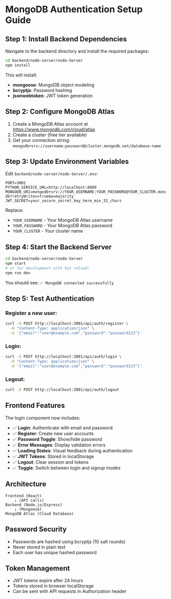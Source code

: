 # MongoDB Authentication Setup Guide

## Step 1: Install Backend Dependencies
Navigate to the backend directory and install the required packages:

```bash
cd backend/node-server/node-Server
npm install
```

This will install:
- **mongoose**: MongoDB object modeling
- **bcryptjs**: Password hashing
- **jsonwebtoken**: JWT token generation

## Step 2: Configure MongoDB Atlas

1. Create a MongoDB Atlas account at https://www.mongodb.com/cloud/atlas
2. Create a cluster (free tier available)
3. Get your connection string: `mongodb+srv://username:password@cluster.mongodb.net/database-name`

## Step 3: Update Environment Variables

Edit `backend/node-server/node-Server/.env`:

```env
PORT=3001
PYTHON_SERVICE_URL=http://localhost:8000
MONGODB_URI=mongodb+srv://YOUR_USERNAME:YOUR_PASSWORD@YOUR_CLUSTER.mongodb.net/seoz-db?retryWrites=true&w=majority
JWT_SECRET=your_secure_secret_key_here_min_32_chars
```

Replace:
- `YOUR_USERNAME` - Your MongoDB Atlas username
- `YOUR_PASSWORD` - Your MongoDB Atlas password
- `YOUR_CLUSTER` - Your cluster name

## Step 4: Start the Backend Server

```bash
cd backend/node-server/node-Server
npm start
# or for development with hot reload:
npm run dev
```

You should see: `✅ MongoDB connected successfully`

## Step 5: Test Authentication

### Register a new user:
```bash
curl -X POST http://localhost:3001/api/auth/register \
  -H "Content-Type: application/json" \
  -d '{"email":"user@example.com","password":"password123"}'
```

### Login:
```bash
curl -X POST http://localhost:3001/api/auth/login \
  -H "Content-Type: application/json" \
  -d '{"email":"user@example.com","password":"password123"}'
```

### Logout:
```bash
curl -X POST http://localhost:3001/api/auth/logout
```

## Frontend Features

The login component now includes:

- ✅ **Login**: Authenticate with email and password
- ✅ **Register**: Create new user accounts
- ✅ **Password Toggle**: Show/hide password
- ✅ **Error Messages**: Display validation errors
- ✅ **Loading States**: Visual feedback during authentication
- ✅ **JWT Tokens**: Stored in localStorage
- ✅ **Logout**: Clear session and tokens
- ✅ **Toggle**: Switch between login and signup modes

## Architecture

```
Frontend (React)
    ↓ (API calls)
Backend (Node.js/Express)
    ↓ (Mongoose)
MongoDB Atlas (Cloud Database)
```

## Password Security

- Passwords are hashed using bcryptjs (10 salt rounds)
- Never stored in plain text
- Each user has unique hashed password

## Token Management

- JWT tokens expire after 24 hours
- Tokens stored in browser localStorage
- Can be sent with API requests in Authorization header
